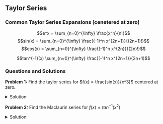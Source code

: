 ## Taylor Series

### Common Taylor Series Expansions (cenetered at zero)

$$e^x = \sum_{n=0}^{\infty} \frac{x^n}{n!}$$
$$sin(x) = \sum_{n=0}^{\infty} \frac{(-1)^n x^{2n+1}}{(2n+1)!}$$
$$cos(x) = \sum_{n=0}^{\infty} \frac{(-1)^n x^{2n}}{(2n)!}$$

$$tan^{-1}(x) \sum_{n=0}^{\infty} \frac{(-1)^n x^{2n+1}}{2n+1}$$


### Questions and Solutions

**Problem 1:**  Find the taylor series for $f(x) = \frac{sin(x)}{x^3}$ centered at zero.
<details>
  <summary>Solution</summary>
  The taylor series of sine:
  $$sin(x) = \sum_{n=0}^{\infty} \frac{(-1)^n x^{2n+1}}{(2n+1)!}$$
  Substituing the taylor series for sine into the original functions we get equivalent statement
  $$f(x) = x^{3}(\sum_{n=0}^{\infty} \frac{(-1)^n x^{2n+1}}{(2n+1)!})$$
  Distributing the $x^3$ into the summation we get the Maclaurin series of f(x):
  $$\sum_{n=0}^{\infty} \frac{(-1)^n x^{2n-2}}{(2n+1)!} \quad \square$$
</details>
  
**Problem 2:** Find the Maclaurin series for $f(x) = tan^{-1}(x^2)$
<details>
  <summary>Solution</summary>
  We know the Macluarin series of $tan^{-1}(x)$ to be the following:
  $$tan^{-1}(x) \sum_{n=0}^{\infty} \frac{(-1)^n x^{2n+1}}{2n+1}$$

  If we allow $u = x^2$ our function is now,
  $$f(x) = tan^{-1}(u)$$
  Expanding our function in terms of the new varaible using the already known macluarin series for arctangent we get:
  $$\sum_{n=0}^{\infty} \frac{(-1)^n (u)^{2n+1}}{2n+1}$$

  We can now resubstitute, replacing every $u$ back with an x^2.
  $$\sum_{n=0}^{\infty} \frac{(-1)^n (x^2)^{2n+1}}{2n+1}$$
  $$\sum_{n=0}^{\infty} \frac{(-1)^n (x)^{4n+2}}{2n+1} \quad \square$$
  
  
  
  

</details>
  

  

